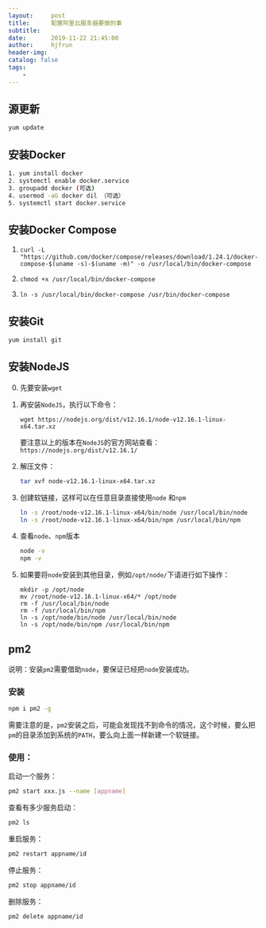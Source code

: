 ```yaml
---
layout:     post
title:      配置阿里云服务器要做的事
subtitle:   
date:       2019-11-22 21:45:00
author:     hjfrun
header-img: 
catalog: false
tags:
    - 
---
```




## 源更新

```bash
yum update
```

## 安装Docker

```bash
1. yum install docker
2. systemctl enable docker.service
3. groupadd docker (可选)
4. usermod -aG docker dil （可选）
5. systemctl start docker.service
```

## 安装Docker Compose

1. `curl -L "https://github.com/docker/compose/releases/download/1.24.1/docker-compose-$(uname -s)-$(uname -m)" -o /usr/local/bin/docker-compose`

2. `chmod +x /usr/local/bin/docker-compose`

3. `ln -s /usr/local/bin/docker-compose /usr/bin/docker-compose`



## 安装Git

```bash
yum install git
```



## 安装NodeJS

0. 先要安装`wget`

1. 再安装`NodeJS`，执行以下命令：

   `wget https://nodejs.org/dist/v12.16.1/node-v12.16.1-linux-x64.tar.xz`

   要注意以上的版本在`NodeJS`的官方网站查看：`https://nodejs.org/dist/v12.16.1/`

2. 解压文件：

   ```bash
   tar xvf node-v12.16.1-linux-x64.tar.xz
   ```

3. 创建软链接，这样可以在任意目录直接使用`node` 和`npm`

   ```bash
   ln -s /root/node-v12.16.1-linux-x64/bin/node /usr/local/bin/node
   ln -s /root/node-v12.16.1-linux-x64/bin/npm /usr/local/bin/npm
   ```

4. 查看`node`、`npm`版本

   ```bash
   node -v
   npm -v
   ```

   

5. 如果要将`node`安装到其他目录，例如`/opt/node/`下请进行如下操作：

   ```
   mkdir -p /opt/node
   mv /root/node-v12.16.1-linux-x64/* /opt/node
   rm -f /usr/local/bin/node
   rm -f /usr/local/bin/npm
   ln -s /opt/node/bin/node /usr/local/bin/node
   ln -s /opt/node/bin/npm /usr/local/bin/npm
   ```



## pm2

说明：安装`pm2`需要借助`node`，要保证已经把`node`安装成功。

### 安装

```bash
npm i pm2 -g
```

需要注意的是，`pm2`安装之后，可能会发现找不到命令的情况，这个时候，要么把`pm`的目录添加到系统的`PATH`，要么向上面一样新建一个软链接。

### 使用：

启动一个服务：

```bash
pm2 start xxx.js --name [appname]
```

查看有多少服务启动：

```bash
pm2 ls
```

重启服务：

```bash
pm2 restart appname/id
```

停止服务：

```bash
pm2 stop appname/id
```

删除服务：

```bash
pm2 delete appname/id
```



 





